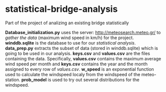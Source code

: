 # statistical-bridge-analysis
Part of the project of analizing an existing bridge statistically

  **Database_initialization.py** uses the server: http://meteosearch.meteo.gr/ to *gather the data* (maximum wind speed in km/h) for the 			project.
  **winddb.sqlite** is the database to use for our *statistical analysis*.
	  **data_prep.py** extracts the subset of data (stored in winddb.sqlite) which is going to be used in our analysis.
	    **keys.csv** and **values.csv** are the files containing the data.
	      Specifically, **values.csv** contains the maximum average wind speed per month and **keys.csv** contains the year and the month             assigned 	 to every row of *values.csv*.
	        **w_speed** is an exponential function used to calculate the windspeed localy from the windspeed of the meteo-station.
	          **prob_model** is used to try out several distributions for the windspeed.
